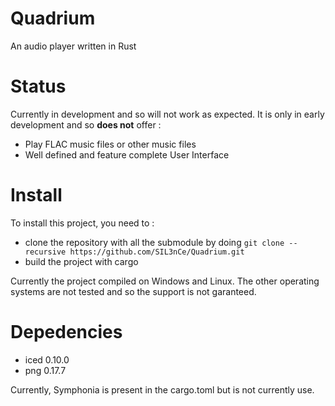 # Quadrium
An audio player written in Rust

# Status
Currently in development and so will not work as expected. It is only in early development and so **does not** offer :
* Play FLAC music files or other music files
* Well defined and feature complete User Interface

# Install
To install this project, you need to :
* clone the repository with all the submodule by doing ```git clone --recursive https://github.com/SIL3nCe/Quadrium.git```
* build the project with cargo

Currently the project compiled on Windows and Linux. The other operating systems are not tested and so the support is not garanteed.

# Depedencies
* iced 0.10.0
* png 0.17.7

Currently, Symphonia is present in the cargo.toml but is not currently use.
